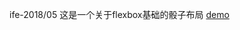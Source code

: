  ife-2018/05
这是一个关于flexbox基础的骰子布局
 [demo](https://github.com/Fenglei99/POP/ife-2018/05/resume.html)  
